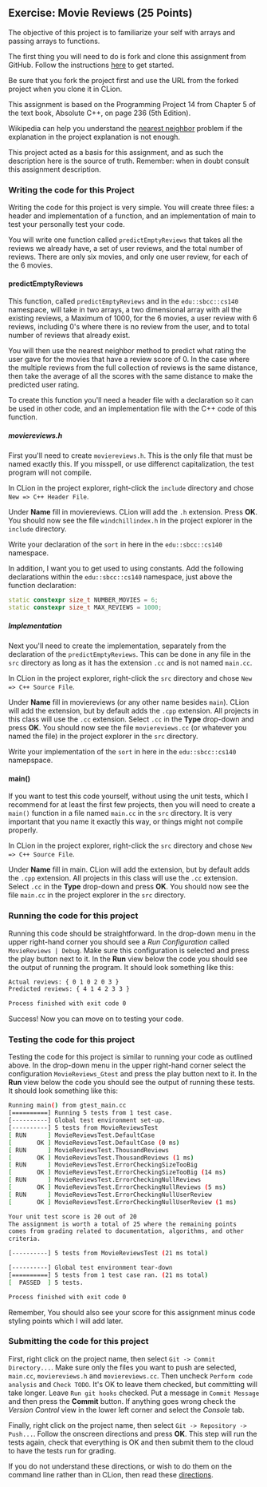 ## Exercise: Movie Reviews (25 Points)

The objective of this project is to familiarize your self with arrays and passing arrays to functions.

The first thing you will need to do is fork and clone this assignment
from GitHub. Follow the instructions 
[here](https://github.com/sbcc-cs140-fall2018/Course-Information/wiki)
to get started. 

Be sure that you fork the project first and use the URL from
the forked project when you clone it in CLion.

This assignment is based on the Programming Project 14 from Chapter 5 of the text book, Absolute C++, on page 236 (5th Edition). 

Wikipedia can help you understand the [nearest neighbor](https://en.wikipedia.org/wiki/Nearest_neighbor_search) problem if the 
explanation in the project explanation is not enough.

This project acted as a basis for this assignment, and as such the description here is the source of truth. Remember: when in doubt consult this assignment description.

### Writing the code for this Project

Writing the code for this project is very simple. You will create three files: a header and implementation of a function, and an implementation of main to test your personally test your code.

You will write one function called `predictEmptyReviews` that takes all the reviews we already have,
a set of user reviews, and the total number of reviews. There are only six movies, and only one user review, for each of the 6 movies.

#### predictEmptyReviews

This function, called `predictEmptyReviews` and in the `edu::sbcc::cs140` namespace, will take in two arrays, a two dimensional array with all the existing reviews, a Maximum of 1000, for the 6 movies, a user review with 6 reviews, including 0's where there is no review from the user, and to total number of reviews that already exist.

You will then use the nearest neighbor method to predict what rating the user gave for the movies that have a review score of 0. In the case where the multiple reviews from the full collection of reviews is the same distance, then take the average of all the scores with the same distance to make the predicted user rating.

To create this function you'll need a header file with a declaration so it can be used in other code, and an implementation file with the C++ code of this function.

##### moviereviews.h

First you'll need to create `moviereviews.h`. This is the only file that must be named exactly this. If you misspell, or use differenct capitalization, the test program will not compile.

In CLion in the project explorer, right-click the `include` directory
and chose `New => C++ Header File`. 

Under **Name** fill in
moviereviews. CLion will add the `.h` extension. Press **OK**. You should now see the file `windchillindex.h` in
the project explorer in the `include` directory.

Write your declaration of the `sort` in here in the `edu::sbcc::cs140` namespace.

In addition, I want you to get used to using constants. Add the following declarations within the `edu::sbcc::cs140` namespace, just above the function declaration: 
```cpp
static constexpr size_t NUMBER_MOVIES = 6;
static constexpr size_t MAX_REVIEWS = 1000;
```

##### Implementation

Next you'll need to create the implementation, separately from the declaration of the `predictEmptyReviews`. This can be done in any file in the `src` directory as long as it has the extension `.cc` and is not named `main.cc`. 

In CLion in the project explorer, right-click the `src` directory
and chose `New => C++ Source File`. 

Under **Name** fill in
moviereviews (or any other name besides `main`). CLion will add the extension, but by default 
adds the `.cpp` extension. All projects in this class will
use the `.cc` extension. Select `.cc` in the **Type** drop-down
and press **OK**. You should now see the file `moviereviews.cc` (or whatever you named the file) in
the project explorer in the `src` directory.

Write your implementation of the `sort` in here in the `edu::sbcc::cs140` namepspace.

#### main()

If you want to test this code yourself, without using the unit tests, which I recommend for at least the first few projects, then you will need to create a `main()` function in a file named `main.cc` in the `src` directory. It is very important that you name it exactly this way, or things might not compile properly.

In CLion in the project explorer, right-click the `src` directory
and chose `New => C++ Source File`. 

Under **Name** fill in
main. CLion will add the extension, but by default 
adds the `.cpp` extension. All projects in this class will
use the `.cc` extension. Select `.cc` in the **Type** drop-down
and press **OK**. You should now see the file `main.cc` in
the project explorer in the `src` directory.

### Running the code for this project

Running this code should be straightforward. In the drop-down 
menu in the upper right-hand corner you should see a *Run
Configuration* called `MovieReviews | Debug`. Make sure this 
configuration is selected and press the play button next to it.
In the **Run** view below the code you should see the output 
of running the program. It should look something like this:

```bash
Actual reviews: { 0 1 0 2 0 3 }
Predicted reviews: { 4 1 4 2 3 3 }

Process finished with exit code 0
```
Success! Now you can move on to testing your code.

### Testing the code for this project

Testing the code for this project is similar to running your code
as outlined above. In the drop-down menu in the upper right-hand
corner select the configuration `MovieReviews_Gtest` and press the 
play button next to it. In the **Run** view below the code you should
see the output of running these tests. It should look something
like this:

```bash
Running main() from gtest_main.cc
[==========] Running 5 tests from 1 test case.
[----------] Global test environment set-up.
[----------] 5 tests from MovieReviewsTest
[ RUN      ] MovieReviewsTest.DefaultCase
[       OK ] MovieReviewsTest.DefaultCase (0 ms)
[ RUN      ] MovieReviewsTest.ThousandReviews
[       OK ] MovieReviewsTest.ThousandReviews (1 ms)
[ RUN      ] MovieReviewsTest.ErrorCheckingSizeTooBig
[       OK ] MovieReviewsTest.ErrorCheckingSizeTooBig (14 ms)
[ RUN      ] MovieReviewsTest.ErrorCheckingNullReviews
[       OK ] MovieReviewsTest.ErrorCheckingNullReviews (5 ms)
[ RUN      ] MovieReviewsTest.ErrorCheckingNullUserReview
[       OK ] MovieReviewsTest.ErrorCheckingNullUserReview (1 ms)

Your unit test score is 20 out of 20
The assignment is worth a total of 25 where the remaining points
comes from grading related to documentation, algorithms, and other
criteria.

[----------] 5 tests from MovieReviewsTest (21 ms total)

[----------] Global test environment tear-down
[==========] 5 tests from 1 test case ran. (21 ms total)
[  PASSED  ] 5 tests.

Process finished with exit code 0
```

Remember, You should also see your score for this
assignment minus code styling points which I will add later.

### Submitting the code for this project

First, right click on the project name, then select `Git -> Commit Directory...`. 
Make sure only the files you want to push are selected, `main.cc`, `moviereviews.h` and `moviereviews.cc`.
Then uncheck `Perform code analysis` and `Check TODO`. It's OK to leave them checked,
but committing will take longer. Leave `Run git hooks` checked. Put a message in `Commit Message`
and then press the **Commit** button. If anything goes wrong check the _Version Control_ view
in the lower left corner and select the _Console_ tab.
 
Finally, right click on the project name,
then select `Git -> Repository -> Push...`. Follow the onscreen directions
and press **OK**. This step will run the tests again, check that everything is OK
and then submit them to the cloud to have the tests run for grading.

If you do not understand these directions, or wish to do them on the command
line rather than in CLion, then read these [directions](https://github.com/sbcc-cs140-fall2018/Course-Information/wiki/How-to-Turn-In-Every-Project).
